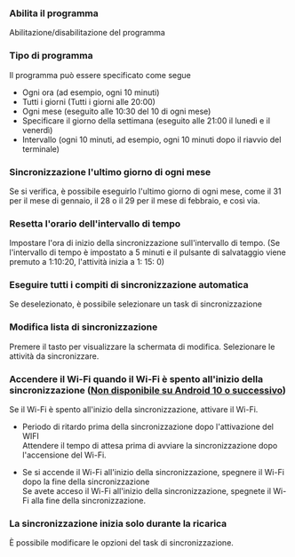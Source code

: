 ### Abilita il programma

Abilitazione/disabilitazione del programma

### Tipo di programma

Il programma può essere specificato come segue

- Ogni ora (ad esempio, ogni 10 minuti)
- Tutti i giorni (Tutti i giorni alle 20:00)
- Ogni mese (eseguito alle 10:30 del 10 di ogni mese)
- Specificare il giorno della settimana (eseguito alle 21:00 il lunedì e il venerdì)
- Intervallo (ogni 10 minuti, ad esempio, ogni 10 minuti dopo il riavvio del terminale)

### Sincronizzazione l'ultimo giorno di ogni mese

Se si verifica, è possibile eseguirlo l'ultimo giorno di ogni mese, come il 31 per il mese di gennaio, il 28 o il 29 per il mese di febbraio, e così via.

### Resetta l'orario dell'intervallo di tempo

Impostare l'ora di inizio della sincronizzazione sull'intervallo di tempo. (Se l'intervallo di tempo è impostato a 5 minuti e il pulsante di salvataggio viene premuto a 1:10:20, l'attività inizia a 1: 15: 0)

### Eseguire tutti i compiti di sincronizzazione automatica

Se deselezionato, è possibile selezionare un task di sincronizzazione

### Modifica lista di sincronizzazione

Premere il tasto per visualizzare la schermata di modifica. Selezionare le attività da sincronizzare.

### Accendere il Wi-Fi quando il Wi-Fi è spento all'inizio della sincronizzazione (<span style="color: rosso; "><u>Non disponibile su Android 10 o successivo</u></span>)

Se il Wi-Fi è spento all'inizio della sincronizzazione, attivare il Wi-Fi.

- Periodo di ritardo prima della sincronizzazione dopo l'attivazione del WIFI   
  Attendere il tempo di attesa prima di avviare la sincronizzazione dopo l'accensione del Wi-Fi.

- Se si accende il Wi-Fi all'inizio della sincronizzazione, spegnere il Wi-Fi dopo la fine della sincronizzazione  
  Se avete acceso il Wi-Fi all'inizio della sincronizzazione, spegnete il Wi-Fi alla fine della sincronizzazione.

### La sincronizzazione inizia solo durante la ricarica

È possibile modificare le opzioni del task di sincronizzazione.